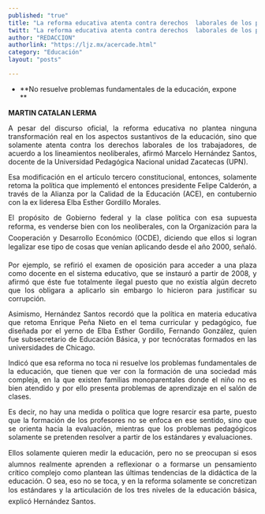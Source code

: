```yaml
---
published: "true"
title: "La reforma educativa atenta contra derechos  laborales de los profesores, asevera académico"
twitt: "La reforma educativa atenta contra derechos  laborales de los profesores, asevera académico"
author: "REDACCION"
authorlink: "https://ljz.mx/acercade.html"
category: "Educación"
layout: "posts"

---
```


*   **No resuelve problemas fundamentales de la educación, expone  
    **

<p style="text-align: justify;">
  <strong>MARTIN CATALAN LERMA</strong>
</p>

<p style="text-align: justify;">
  A pesar del discurso oficial, la reforma educativa no plantea ninguna transformación real en los aspectos sustantivos de la educación, sino que solamente atenta contra los derechos laborales de los trabajadores, de acuerdo a los lineamientos neoliberales, afirmó Marcelo Hernández Santos, docente de la Universidad Pedagógica Nacional unidad Zacatecas (UPN).
</p>

<p style="text-align: justify;">
  Esa modificación en el artículo tercero constitucional, entonces, solamente retoma la política que implementó el entonces presidente Felipe Calderón, a través de la Alianza por la Calidad de la Educación (ACE), en contubernio con la ex lideresa Elba Esther Gordillo Morales.
</p>

<p style="text-align: justify;">
  El propósito de Gobierno federal y la clase política con esa supuesta reforma, es venderse bien con los neoliberales, con la Organización para la Cooperación y Desarrollo Económico (OCDE), diciendo que ellos si logran legalizar ese tipo de cosas que venían aplicando desde el año 2000, señaló.
</p>

<p style="text-align: justify;">
  Por ejemplo, se refirió el examen de oposición para acceder a una plaza como docente en el sistema educativo, que se instauró a partir de 2008, y afirmó que éste fue totalmente ilegal puesto que no existía algún decreto que los obligara a aplicarlo sin embargo lo hicieron para justificar su corrupción.
</p>

<p style="text-align: justify;">
  Asimismo, Hernández Santos recordó que la política en materia educativa que retoma Enrique Peña Nieto en el tema curricular y pedagógico, fue diseñada por el yerno de Elba Esther Gordillo, Fernando González, quien fue subsecretario de Educación Básica, y por tecnócratas formados en las universidades de Chicago.
</p>

<p style="text-align: justify;">
  Indicó que esa reforma no toca ni resuelve los problemas fundamentales de la educación, que tienen que ver con la formación de una sociedad más compleja, en la que existen familias monoparentales donde el niño no es bien atendido y por ello presenta problemas de aprendizaje en el salón de clases.
</p>

<p style="text-align: justify;">
  Es decir, no hay una medida o política que logre resarcir esa parte, puesto que la formación de los profesores no se enfoca en ese sentido, sino que se orienta hacia la evaluación, mientras que los problemas pedagógicos solamente se pretenden resolver a partir de los estándares y evaluaciones.
</p>

<p style="text-align: justify;">
  Ellos solamente quieren medir la educación, pero no se preocupan si esos alumnos realmente aprenden a reflexionar o a formarse un pensamiento crítico complejo como plantean las últimas tendencias de la didáctica de la educación. O sea, eso no se toca, y en la reforma solamente se concretizan los estándares y la articulación de los tres niveles de la educación básica, explicó Hernández Santos.
</p>
